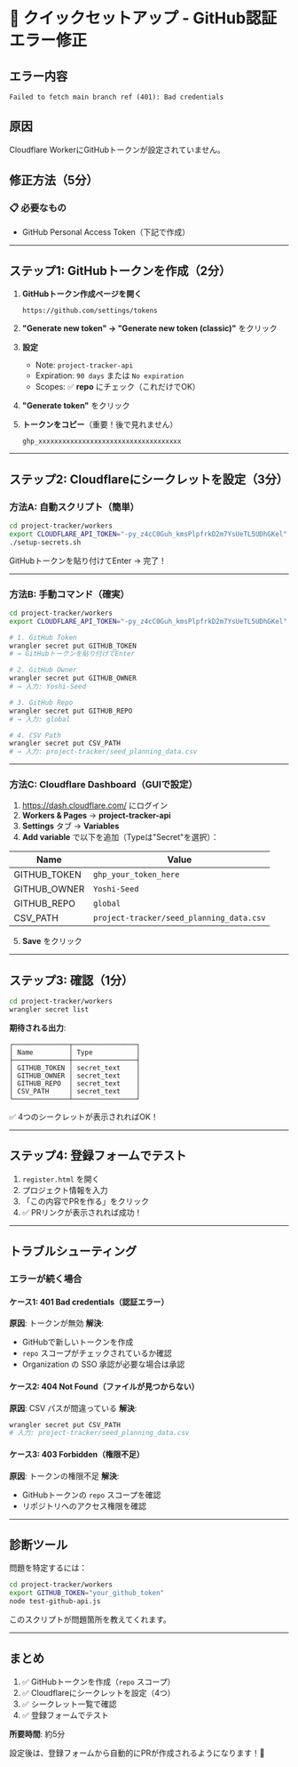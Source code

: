 # 🚀 クイックセットアップ - GitHub認証エラー修正

## エラー内容
```
Failed to fetch main branch ref (401): Bad credentials
```

## 原因
Cloudflare WorkerにGitHubトークンが設定されていません。

## 修正方法（5分）

### 📋 必要なもの
- GitHub Personal Access Token（下記で作成）

---

## ステップ1: GitHubトークンを作成（2分）

1. **GitHubトークン作成ページを開く**
   ```
   https://github.com/settings/tokens
   ```

2. **"Generate new token" → "Generate new token (classic)"** をクリック

3. **設定**
   - Note: `project-tracker-api`
   - Expiration: `90 days` または `No expiration`
   - Scopes: ✅ **repo** にチェック（これだけでOK）

4. **"Generate token"** をクリック

5. **トークンをコピー**（重要！後で見れません）
   ```
   ghp_xxxxxxxxxxxxxxxxxxxxxxxxxxxxxxxxxxxx
   ```

---

## ステップ2: Cloudflareにシークレットを設定（3分）

### 方法A: 自動スクリプト（簡単）

```bash
cd project-tracker/workers
export CLOUDFLARE_API_TOKEN="-py_z4cC0Guh_kmsPlpfrkD2m7YsUeTL5UDhGKel"
./setup-secrets.sh
```

GitHubトークンを貼り付けてEnter → 完了！

---

### 方法B: 手動コマンド（確実）

```bash
cd project-tracker/workers
export CLOUDFLARE_API_TOKEN="-py_z4cC0Guh_kmsPlpfrkD2m7YsUeTL5UDhGKel"

# 1. GitHub Token
wrangler secret put GITHUB_TOKEN
# → GitHubトークンを貼り付けてEnter

# 2. GitHub Owner
wrangler secret put GITHUB_OWNER
# → 入力: Yoshi-Seed

# 3. GitHub Repo  
wrangler secret put GITHUB_REPO
# → 入力: global

# 4. CSV Path
wrangler secret put CSV_PATH
# → 入力: project-tracker/seed_planning_data.csv
```

---

### 方法C: Cloudflare Dashboard（GUIで設定）

1. https://dash.cloudflare.com/ にログイン
2. **Workers & Pages** → **project-tracker-api**
3. **Settings** タブ → **Variables**
4. **Add variable** で以下を追加（Typeは"Secret"を選択）：

| Name | Value |
|------|-------|
| GITHUB_TOKEN | `ghp_your_token_here` |
| GITHUB_OWNER | `Yoshi-Seed` |
| GITHUB_REPO | `global` |
| CSV_PATH | `project-tracker/seed_planning_data.csv` |

5. **Save** をクリック

---

## ステップ3: 確認（1分）

```bash
cd project-tracker/workers
wrangler secret list
```

**期待される出力**:
```
┌──────────────┬────────────────┐
│ Name         │ Type           │
├──────────────┼────────────────┤
│ GITHUB_TOKEN │ secret_text    │
│ GITHUB_OWNER │ secret_text    │
│ GITHUB_REPO  │ secret_text    │
│ CSV_PATH     │ secret_text    │
└──────────────┴────────────────┘
```

✅ 4つのシークレットが表示されればOK！

---

## ステップ4: 登録フォームでテスト

1. `register.html` を開く
2. プロジェクト情報を入力
3. 「この内容でPRを作る」をクリック
4. ✅ PRリンクが表示されれば成功！

---

## トラブルシューティング

### エラーが続く場合

#### ケース1: 401 Bad credentials（認証エラー）
**原因**: トークンが無効
**解決**: 
- GitHubで新しいトークンを作成
- `repo` スコープがチェックされているか確認
- Organization の SSO 承認が必要な場合は承認

#### ケース2: 404 Not Found（ファイルが見つからない）
**原因**: CSV パスが間違っている
**解決**:
```bash
wrangler secret put CSV_PATH
# 入力: project-tracker/seed_planning_data.csv
```

#### ケース3: 403 Forbidden（権限不足）
**原因**: トークンの権限不足
**解決**:
- GitHubトークンの `repo` スコープを確認
- リポジトリへのアクセス権限を確認

---

## 診断ツール

問題を特定するには：

```bash
cd project-tracker/workers
export GITHUB_TOKEN="your_github_token"
node test-github-api.js
```

このスクリプトが問題箇所を教えてくれます。

---

## まとめ

1. ✅ GitHubトークンを作成（`repo` スコープ）
2. ✅ Cloudflareにシークレットを設定（4つ）
3. ✅ シークレット一覧で確認
4. ✅ 登録フォームでテスト

**所要時間**: 約5分

設定後は、登録フォームから自動的にPRが作成されるようになります！🎉
